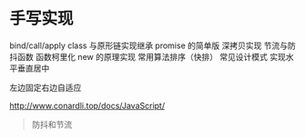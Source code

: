 # 手写实现

bind/call/apply
class 与原形链实现继承
promise 的简单版
深拷贝实现
节流与防抖函数
函数柯里化
new 的原理实现
常用算法排序（快排）
常见设计模式
实现水平垂直居中

左边固定右边自适应

http://www.conardli.top/docs/JavaScript/

> 防抖和节流
